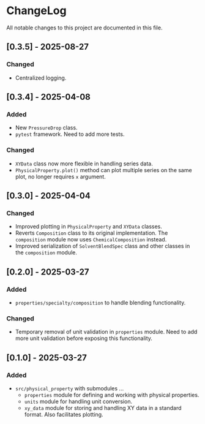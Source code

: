 # ChangeLog

All notable changes to this project are documented in this file.

## [0.3.5] - 2025-08-27

### Changed

- Centralized logging.

## [0.3.4] - 2025-04-08

### Added

- New `PressureDrop` class.
- `pytest` framework. Need to add more tests.

### Changed

- `XYData` class now more flexible in handling series data.
- `PhysicalProperty.plot()` method can plot multiple series on the same plot, no longer requires `x` argument.

## [0.3.0] - 2025-04-04

### Changed

- Improved plotting in `PhysicalProperty` and `XYData` classes.
- Reverts `Composition` class to its original implementation. The `composition` module now uses `ChemicalComposition` instead.
- Improved serialization of `SolventBlendSpec` class and other classes in the `composition` module.

## [0.2.0] - 2025-03-27

### Added

- `properties/specialty/composition` to handle blending functionality.

### Changed

- Temporary removal of unit validation in `properties` module. Need to add more unit validation before exposing this functionality.

## [0.1.0] - 2025-03-27

### Added

- `src/physical_property` with submodules ...
  - `properties` module for defining and working with physical properties.
  - `units` module for handling unit conversion.
  - `xy_data` module for storing and handling XY data in a standard format. Also facilitates plotting.
